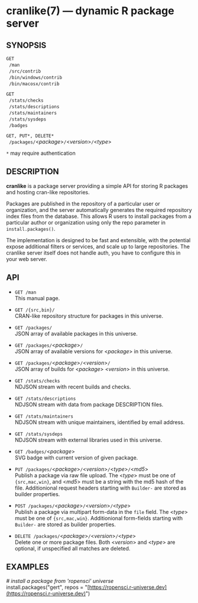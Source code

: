 
# cranlike(7) &mdash; dynamic R package server

## SYNOPSIS

`GET`  
&nbsp; `/man`  
&nbsp; `/src/contrib`  
&nbsp; `/bin/windows/contrib`  
&nbsp; `/bin/macosx/contrib`  

`GET`  
&nbsp; `/stats/checks`  
&nbsp; `/stats/descriptions`  
&nbsp; `/stats/maintainers`  
&nbsp; `/stats/sysdeps`  
&nbsp; `/badges`  

`GET, PUT*, DELETE*`  
&nbsp; `/packages/`&lt;*package*>`/`&lt;*version*>`/`&lt;*type*>  

`*` may require authentication

## DESCRIPTION

**cranlike** is a package server providing a simple API for storing
R packages and hosting cran-like repositories. 

Packages are published in the repository of a particular user or 
organization, and the server automatically generates the required 
repository index files from the database. 
This allows R users to install packages from a particular author or 
organization using only the repo parameter in `install.packages()`.

The implementation is designed to be fast and extensible, with the
potential expose additional filters or services, and scale up to
large repositories. The cranlike server itself does not handle auth,
you have to configure this in your web server.

## API

* `GET /man`  
  This manual page.

* `GET /{src,bin}/`  
  CRAN-like repository structure for packages in this universe.

* `GET /packages/`  
  JSON array of available packages in this universe.

* `GET /packages/`&lt;*package*>`/`  
  JSON array of available versions for <*package*> in this universe.

* `GET /packages/`&lt;*package*>`/`&lt;*version*>`/`  
  JSON array of builds for <*package*> <*version*> in this universe.

* `GET /stats/checks`  
  NDJSON stream with recent builds and checks.

* `GET /stats/descriptions`  
  NDJSON stream with data from package DESCRIPTION files.

* `GET /stats/maintainers`  
  NDJSON stream with unique maintainers, identified by email address.

* `GET /stats/sysdeps`  
  NDJSON stream with external libraries used in this universe.

* `GET /badges/`&lt;*package*>  
  SVG badge with current version of given package.

* `PUT /packages/`&lt;*package*>`/`&lt;*version*>`/`&lt;*type*>`/`&lt;*md5*>` `   
  Publish a package via raw file upload. The <*type*> must be one of `{src,mac,win}`,
  and <*md5*> must be a string with the md5 hash of the file. 
  Additionional request headers starting with `Builder-` are stored as builder properties.

* `POST /packages/`&lt;*package*>`/`&lt;*version*>`/`&lt;*type*>` `  
  Publish a package via multipart form-data in the `file` field. 
  The <*type*> must be one of `{src,mac,win}`. Additionional form-fields
  starting with `Builder-` are stored as builder properties.

* `DELETE /packages/`&lt;*package*>`/`&lt;*version*>`/`&lt;*type*>` `  
  Delete one or more package files. Both <*version*> and <*type*> are optional,
  if unspecified all matches are deleted.

## EXAMPLES
*# install a package from 'ropensci' universe*  
install.packages("gert", repos = "[https://ropensci.r-universe.dev](https://ropensci.r-universe.dev)")  
